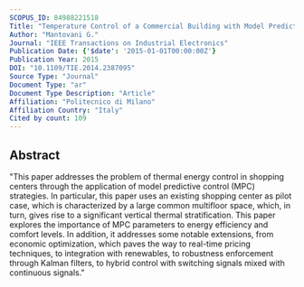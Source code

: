 ```yaml
---
SCOPUS_ID: 84988221518
Title: "Temperature Control of a Commercial Building with Model Predictive Control Techniques"
Author: "Mantovani G."
Journal: "IEEE Transactions on Industrial Electronics"
Publication Date: {'$date': '2015-01-01T00:00:00Z'}
Publication Year: 2015
DOI: "10.1109/TIE.2014.2387095"
Source Type: "Journal"
Document Type: "ar"
Document Type Description: "Article"
Affiliation: "Politecnico di Milano"
Affiliation Country: "Italy"
Cited by count: 109
---
```


## Abstract
"This paper addresses the problem of thermal energy control in shopping centers through the application of model predictive control (MPC) strategies. In particular, this paper uses an existing shopping center as pilot case, which is characterized by a large common multifloor space, which, in turn, gives rise to a significant vertical thermal stratification. This paper explores the importance of MPC parameters to energy efficiency and comfort levels. In addition, it addresses some notable extensions, from economic optimization, which paves the way to real-time pricing techniques, to integration with renewables, to robustness enforcement through Kalman filters, to hybrid control with switching signals mixed with continuous signals."
